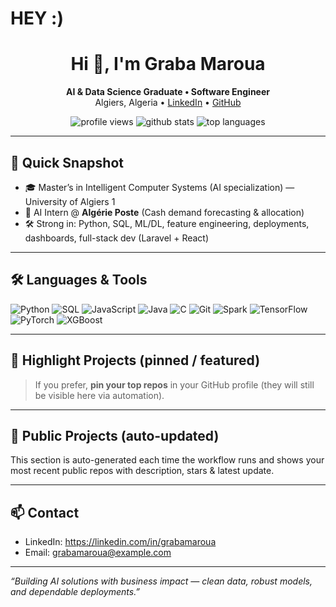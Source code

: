 # HEY :)

<!-- Header -->
<h1 align="center">Hi 👋, I'm Graba Maroua</h1>
<p align="center">
  <strong>AI & Data Science Graduate • Software Engineer</strong><br>
  Algiers, Algeria • <a href="https://linkedin.com/in/grabamaroua">LinkedIn</a> • <a href="https://github.com/graba0maroua">GitHub</a>
</p>

<!-- Badges -->
<p align="center">
  <img src="https://komarev.com/ghpvc/?username=graba0maroua&color=brightgreen" alt="profile views" />
  <img src="https://github-readme-stats.vercel.app/api?username=graba0maroua&show_icons=true&theme=radical" alt="github stats" />
  <img src="https://github-readme-stats.vercel.app/api/top-langs/?username=graba0maroua&layout=compact&theme=radical" alt="top languages" />
</p>

---

## 🔎 Quick Snapshot
- 🎓 Master’s in Intelligent Computer Systems (AI specialization) — University of Algiers 1  
- 💼 AI Intern @ **Algérie Poste** (Cash demand forecasting & allocation)  
- 🛠️ Strong in: Python, SQL, ML/DL, feature engineering, deployments, dashboards, full-stack dev (Laravel + React)

---

## 🛠️ Languages & Tools
<p>
  <img alt="Python" src="https://img.shields.io/badge/-Python-3776AB?logo=python&logoColor=white" /> 
  <img alt="SQL" src="https://img.shields.io/badge/-SQL-4479A1?logo=postgresql&logoColor=white" /> 
  <img alt="JavaScript" src="https://img.shields.io/badge/-JavaScript-F7DF1E?logo=javascript&logoColor=black" /> 
  <img alt="Java" src="https://img.shields.io/badge/-Java-007396?logo=java&logoColor=white" />
  <img alt="C" src="https://img.shields.io/badge/-C-00599C?logo=c&logoColor=white" />
  <img alt="Git" src="https://img.shields.io/badge/-Git-F05032?logo=git&logoColor=white" />
  <img alt="Spark" src="https://img.shields.io/badge/-Apache_Spark-E25A1C?logo=apache-spark&logoColor=white" />
  <img alt="TensorFlow" src="https://img.shields.io/badge/-TensorFlow-FF6F00?logo=tensorflow&logoColor=white" />
  <img alt="PyTorch" src="https://img.shields.io/badge/-PyTorch-EE4C2C?logo=pytorch&logoColor=white" />
  <img alt="XGBoost" src="https://img.shields.io/badge/-XGBoost-FF9900?logo=xgboost&logoColor=white" />
</p>

---

## 🔭 Highlight Projects (pinned / featured)
<!-- AUTO_GENERATED_PROJECTS_START -->
<!-- The GitHub Action will replace this block with generated repo cards -->
<!-- AUTO_GENERATED_PROJECTS_END -->

> If you prefer, **pin your top repos** in your GitHub profile (they will still be visible here via automation).

---

## 📂 Public Projects (auto-updated)
This section is auto-generated each time the workflow runs and shows your most recent public repos with description, stars & latest update.

---

## 📫 Contact
- LinkedIn: https://linkedin.com/in/grabamaroua  
- Email: grabamaroua@example.com

---

*“Building AI solutions with business impact — clean data, robust models, and dependable deployments.”*

